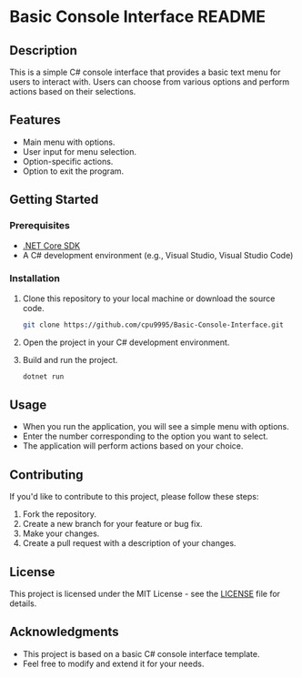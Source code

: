 # Basic Console Interface README

## Description

This is a simple C# console interface that provides a basic text menu for users to interact with. Users can choose from various options and perform actions based on their selections.

## Features

- Main menu with options.
- User input for menu selection.
- Option-specific actions.
- Option to exit the program.

## Getting Started

### Prerequisites

- [.NET Core SDK](https://dotnet.microsoft.com/download/dotnet)
- A C# development environment (e.g., Visual Studio, Visual Studio Code)

### Installation

1. Clone this repository to your local machine or download the source code.

   ```bash
   git clone https://github.com/cpu9995/Basic-Console-Interface.git
   ```

2. Open the project in your C# development environment.

3. Build and run the project.

   ```bash
   dotnet run
   ```

## Usage

- When you run the application, you will see a simple menu with options.
- Enter the number corresponding to the option you want to select.
- The application will perform actions based on your choice.

## Contributing

If you'd like to contribute to this project, please follow these steps:

1. Fork the repository.
2. Create a new branch for your feature or bug fix.
3. Make your changes.
4. Create a pull request with a description of your changes.

## License

This project is licensed under the MIT License - see the [LICENSE](LICENSE) file for details.

## Acknowledgments

- This project is based on a basic C# console interface template.
- Feel free to modify and extend it for your needs.
